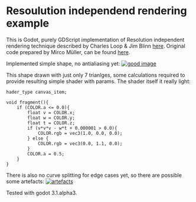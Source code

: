Resoulution independend rendering example
=========================================

This is Godot, purely GDScript implementation of Resolution independent rendering technique described by Charles Loop & Jim Blinn [here](https://www.microsoft.com/en-us/research/wp-content/uploads/2005/01/p1000-loop.pdf). Original code prepared by Mirco Müller, can be found [here](https://bazaar.launchpad.net/~macslow/gl-fragment-curves/trunk/files/14).

Implemented simple shape, no antialiasing yet: [![good image](https://i.gyazo.com/6e4cc4ffaa2c632345d4993c97ff0709.gif)](https://gyazo.com/6e4cc4ffaa2c632345d4993c97ff0709)

This shape drawn with just only 7 trianlges, some calculations required to provide resulting simple shader with params. The shader itself it really light:
```
hader_type canvas_item;

void fragment(){
    if (COLOR.a <= 0.0){
        float v = COLOR.x;
        float w = COLOR.y;
        float t = COLOR.z;
        if (v*v*v - w*t + 0.000001 > 0.0){
            COLOR.rgb = vec3(1.0, 0.0, 0.0);
        } else {
            COLOR.rgb = vec3(0.0, 1.1, 0.0);
        }
        COLOR.a = 0.5;
    }
}
```

There is also no curve splitting for edge cases yet, so there are possible some artefacts: [![artefacts](https://i.gyazo.com/14275d8a8fc31424bf6730b37e35dc54.gif)](https://gyazo.com/14275d8a8fc31424bf6730b37e35dc54)

Tested with godot 3.1.alpha3.
